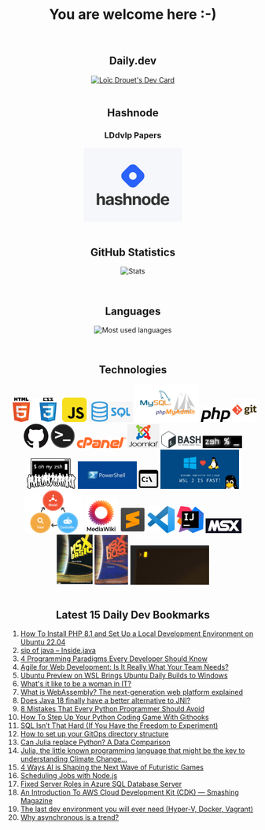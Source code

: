 <h1 align="center"> You are welcome here :-)</h1>

<br />

<div align="center">
    <h2>Daily.dev</h2>    
    <a href="https://app.daily.dev/LDdvlp">
        <img
            src="https://api.daily.dev/devcards/6a2db644d7b342d5924aa8a261fc3c97.png?r=d2h" width="400"
            alt="Loïc Drouet's Dev Card" 
        />
    </a>
</div>

<br />

<div align="center">
    <h2>Hashnode</h2>
    <h3>LDdvlp Papers</h3>
    <a href="https://lddvlp.hashnode.dev/">
        <img 
            src="/images/00-hashnode-logo.jfif" 
            width="200" alt="LDdvlp Papers" 
        />
    </a>
</div>

<br />

<div align="center">
    <h2>GitHub Statistics</h2>
    
![Stats](https://github-readme-stats.vercel.app/api?username=lddvlp&show_icons=true&theme=radical&count_private=true)

</div>

<br />

<div align="center">
    <h2>Languages</h2>

![Most used languages](https://github-readme-stats.vercel.app/api/top-langs/?username=lddvlp)

</div>

<br />

<div align="center">
    <h2>Technologies</h2>

<!-- Image #01    -->
<img alt="HTML5" width="50px" src="https://raw.githubusercontent.com/github/explore/80688e429a7d4ef2fca1e82350fe8e3517d3494d/topics/html/html.png" />

<!-- Image #02    -->
<img alt="CSS3" width="50px" src="https://raw.githubusercontent.com/github/explore/80688e429a7d4ef2fca1e82350fe8e3517d3494d/topics/css/css.png" />

<!-- Image #03    -->
<img alt="JavaScript" width="50px"   src="/images/03-javascript-logo.png" />

<!-- Image #04    -->
<img alt="SQL" width="90px" src="/images/04-sql-logo.jpg" />

<!-- Image #05    -->
<img alt="phpMyAdmin-MySQL" width="130px" src="/images/05-phpmyadmin-mysql-logo.png" />

<!-- Image #06    -->
<img alt="PHP" width="60px" src="/images/06-php-logo-alt.png" />

<!-- Image #07    -->
<img alt="Git" width="50px" src="https://raw.githubusercontent.com/github/explore/80688e429a7d4ef2fca1e82350fe8e3517d3494d/topics/git/git.png" />

<!-- Image #08    -->
<img alt="GitHub" width="50px" src="https://raw.githubusercontent.com/github/explore/78df643247d429f6cc873026c0622819ad797942/topics/github/github.png" />

<!-- Image #09    -->
<img alt="Shell" width="50px" src="https://raw.githubusercontent.com/github/explore/80688e429a7d4ef2fca1e82350fe8e3517d3494d/topics/terminal/terminal.png" />

<!-- Image #10    -->
<img alt="cPanel" width="100px" src="/images/10-cpanel-logo.png" />

<!-- Image #11    -->
<img alt="Joomla!" width="65px" src="/images/11-joomla-logo.png" />

<!-- Image #12    -->
<img alt="Bash" width="80px" src="/images/12-bash-logo.png" />

<!-- Image #13    -->
<img alt="Zsh" width="80px" src="/images/13-zsh-logo.gif" />

<!-- Image #14    -->
<img alt="Oh My Zsh" width="100px" src="/images/14-oh_my_zsh-logo.png" />

<!-- Image #15    -->
<img alt="PowerShell" width="120px" src="/images/15-powershell-logo.jpg" />

<!-- Image #16    -->
<img alt="cmd" width="40px" src="/images/16-cmd-logo.png" />

<!-- Image #17    -->
<img alt="WSL2" width="160px" src="/images/17-wsl2-logo.jpg" />

<!-- Image #18    -->
<img alt="MVC" width="120px" src="/images/18-mvc-logo.jpg" />

<!-- Image #19    -->
<img alt="MediaWiki" width="65px" src="/images/19-mediawiki-logo.png" />

<!-- Image #90    -->
<img alt="Sublime Text" width="55px" src="/images/90-sublime_text-logo.png" />

<!-- Image #91    -->
<img alt="VS Code" width="55px" src="/images/91-vs_code-logo.png" />

<!-- Image #92    -->
<img alt="IntelliJ IDEA" width="55px" src="/images/92-intellij_idea.png" />

<!-- Image #95   -->
<img alt="MSX" width="73px" src="/images/95-msx-logo.png" />

<!-- Image #96    -->
<img alt="MSX-BASIC" width="73px" src="/images/96-msx_ basic-logo.jfif" />

<!-- Image #97    -->
<img alt="MSX-DOS" width="69px" src="/images/97-msx_dos-logo.jpg" />

<!-- Image #99    -->
<img alt="Amber Terminal" width="160px" src="/images/98-amber_terminal.gif" />

</div>

<br />

<div align="center">
    <h2>Latest 15 Daily Dev Bookmarks</h2>
</div>

<!-- daily.dev BOOKMARKS:START -->
1. [How To Install PHP 8.1 and Set Up a Local Development Environment on Ubuntu 22.04](https://app.daily.dev/posts/fNWn-YGm_?utm_source=rss&utm_medium=bookmarks&utm_campaign=Yaq6rDv_C)
2. [sip of java – Inside.java](https://app.daily.dev/posts/_UOmAd3jg?utm_source=rss&utm_medium=bookmarks&utm_campaign=Yaq6rDv_C)
3. [4 Programming Paradigms Every Developer Should Know](https://app.daily.dev/posts/uxuyos6fO?utm_source=rss&utm_medium=bookmarks&utm_campaign=Yaq6rDv_C)
4. [Agile for Web Development: Is It Really What Your Team Needs?](https://app.daily.dev/posts/jZS3QuDf2?utm_source=rss&utm_medium=bookmarks&utm_campaign=Yaq6rDv_C)
5. [Ubuntu Preview on WSL Brings Ubuntu Daily Builds to Windows](https://app.daily.dev/posts/hD66cX5bj?utm_source=rss&utm_medium=bookmarks&utm_campaign=Yaq6rDv_C)
6. [What&#39;s it like to be a woman in IT?](https://app.daily.dev/posts/Oz1PqP_Ma?utm_source=rss&utm_medium=bookmarks&utm_campaign=Yaq6rDv_C)
7. [What is WebAssembly? The next-generation web platform explained](https://app.daily.dev/posts/wyBbCFnpH?utm_source=rss&utm_medium=bookmarks&utm_campaign=Yaq6rDv_C)
8. [Does Java 18 finally have a better alternative to JNI?](https://app.daily.dev/posts/cY6yLlon7?utm_source=rss&utm_medium=bookmarks&utm_campaign=Yaq6rDv_C)
9. [8 Mistakes That Every Python Programmer Should Avoid](https://app.daily.dev/posts/zfeB5v4rI?utm_source=rss&utm_medium=bookmarks&utm_campaign=Yaq6rDv_C)
10. [How To Step Up Your Python Coding Game With Githooks](https://app.daily.dev/posts/ForPnWYbX?utm_source=rss&utm_medium=bookmarks&utm_campaign=Yaq6rDv_C)
11. [SQL Isn’t That Hard &lpar;If You Have the Freedom to Experiment&rpar;](https://app.daily.dev/posts/hxW470KyA?utm_source=rss&utm_medium=bookmarks&utm_campaign=Yaq6rDv_C)
12. [How to set up your GitOps directory structure](https://app.daily.dev/posts/g1BiN-KsH?utm_source=rss&utm_medium=bookmarks&utm_campaign=Yaq6rDv_C)
13. [Can Julia replace Python? A Data Comparison](https://app.daily.dev/posts/Yv4j2FEMj?utm_source=rss&utm_medium=bookmarks&utm_campaign=Yaq6rDv_C)
14. [Julia, the little known programming language that might be the key to understanding Climate Change…](https://app.daily.dev/posts/ZNl9g2pEq?utm_source=rss&utm_medium=bookmarks&utm_campaign=Yaq6rDv_C)
15. [4 Ways AI is Shaping the Next Wave of Futuristic Games](https://app.daily.dev/posts/860SHt6W_?utm_source=rss&utm_medium=bookmarks&utm_campaign=Yaq6rDv_C)
16. [Scheduling Jobs with Node.js](https://app.daily.dev/posts/9KYXz3vJU?utm_source=rss&utm_medium=bookmarks&utm_campaign=Yaq6rDv_C)
17. [Fixed Server Roles in Azure SQL Database Server](https://app.daily.dev/posts/OAMFO_VNa?utm_source=rss&utm_medium=bookmarks&utm_campaign=Yaq6rDv_C)
18. [An Introduction To AWS Cloud Development Kit &lpar;CDK&rpar; — Smashing Magazine](https://app.daily.dev/posts/rh_ARrti_?utm_source=rss&utm_medium=bookmarks&utm_campaign=Yaq6rDv_C)
19. [The last dev environment you will ever need &lpar;Hyper-V, Docker, Vagrant&rpar;](https://app.daily.dev/posts/KAJMF8hlr?utm_source=rss&utm_medium=bookmarks&utm_campaign=Yaq6rDv_C)
20. [Why asynchronous is a trend?](https://app.daily.dev/posts/C_aaysTL7?utm_source=rss&utm_medium=bookmarks&utm_campaign=Yaq6rDv_C)

<!-- daily.dev BOOKMARKS:END -->
